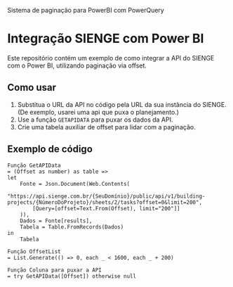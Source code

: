 Sistema de paginação para PowerBI com PowerQuery
# Integração SIENGE com Power BI

Este repositório contém um exemplo de como integrar a API do SIENGE com o Power BI, utilizando paginação via offset.

## Como usar

1. Substitua o URL da API no código pela URL da sua instância do SIENGE. (De exemplo, usarei uma api que puxa o planejamento.)
2. Use a função `GETAPIDATA` para puxar os dados da API.
3. Crie uma tabela auxiliar de offset para lidar com a paginação.

## Exemplo de código
```powerquery
Função GetAPIData
= (Offset as number) as table =>
let
    Fonte = Json.Document(Web.Contents(
        "https://api.sienge.com.br/{SeuDomínio}/public/api/v1/building-projects/{NúmeroDoProjeto}/sheets/2/tasks?offset=0&limit=200", 
        [Query=[offset=Text.From(Offset), limit="200"]]
    )),
    Dados = Fonte[results],
    Tabela = Table.FromRecords(Dados)
in
    Tabela
```
```
Função OffsetList
= List.Generate(() => 0, each _ < 1600, each _ + 200)
```
```
Função Coluna para puxar a API
= try GetAPIData([Offset]) otherwise null
```

